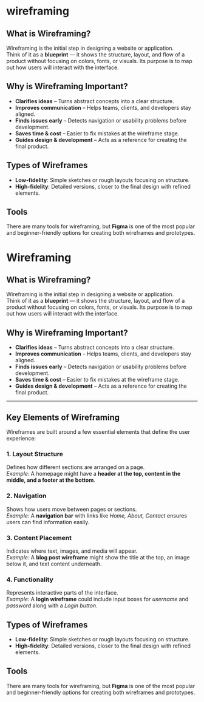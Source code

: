 # wireframing

## What is Wireframing?
Wireframing is the initial step in designing a website or application.  
Think of it as a **blueprint** — it shows the structure, layout, and flow of a product without focusing on colors, fonts, or visuals. Its purpose is to map out how users will interact with the interface.

## Why is Wireframing Important?
- **Clarifies ideas** – Turns abstract concepts into a clear structure.  
- **Improves communication** – Helps teams, clients, and developers stay aligned.  
- **Finds issues early** – Detects navigation or usability problems before development.  
- **Saves time & cost** – Easier to fix mistakes at the wireframe stage.  
- **Guides design & development** – Acts as a reference for creating the final product.  

## Types of Wireframes
- **Low-fidelity**: Simple sketches or rough layouts focusing on structure.  
- **High-fidelity**: Detailed versions, closer to the final design with refined elements.  

## Tools
There are many tools for wireframing, but **Figma** is one of the most popular and beginner-friendly options for creating both wireframes and prototypes.

# Wireframing

## What is Wireframing?
Wireframing is the initial step in designing a website or application.  
Think of it as a **blueprint** — it shows the structure, layout, and flow of a product without focusing on colors, fonts, or visuals. Its purpose is to map out how users will interact with the interface.

## Why is Wireframing Important?
- **Clarifies ideas** – Turns abstract concepts into a clear structure.  
- **Improves communication** – Helps teams, clients, and developers stay aligned.  
- **Finds issues early** – Detects navigation or usability problems before development.  
- **Saves time & cost** – Easier to fix mistakes at the wireframe stage.  
- **Guides design & development** – Acts as a reference for creating the final product.  

---

## Key Elements of Wireframing
Wireframes are built around a few essential elements that define the user experience:

### 1. Layout Structure
Defines how different sections are arranged on a page.  
*Example:* A homepage might have a **header at the top, content in the middle, and a footer at the bottom**.

### 2. Navigation
Shows how users move between pages or sections.  
*Example:* A **navigation bar** with links like *Home, About, Contact* ensures users can find information easily.

### 3. Content Placement
Indicates where text, images, and media will appear.  
*Example:* A **blog post wireframe** might show the title at the top, an image below it, and text content underneath.

### 4. Functionality
Represents interactive parts of the interface.  
*Example:* A **login wireframe** could include input boxes for *username* and *password* along with a *Login button*.

## Types of Wireframes
- **Low-fidelity**: Simple sketches or rough layouts focusing on structure.  
- **High-fidelity**: Detailed versions, closer to the final design with refined elements.  

## Tools
There are many tools for wireframing, but **Figma** is one of the most popular and beginner-friendly options for creating both wireframes and prototypes.
